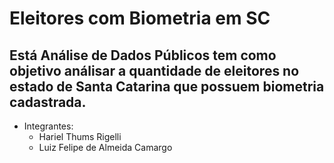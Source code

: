# Eleitores com Biometria em SC
 ## Está Análise de Dados Públicos tem como objetivo análisar a quantidade de eleitores no estado de Santa Catarina que possuem biometria cadastrada.

* Integrantes:
   * Hariel Thums Rigelli
   * Luiz Felipe de Almeida Camargo